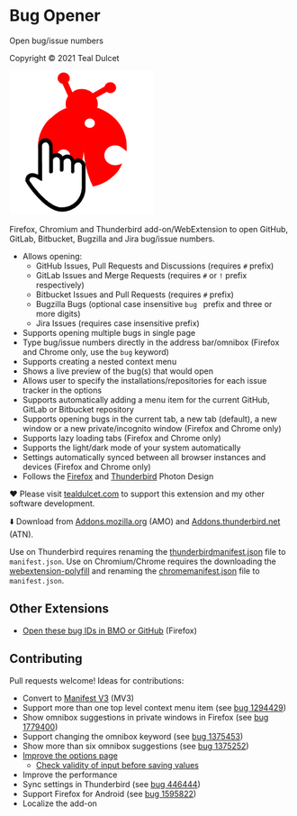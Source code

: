 # Bug Opener
Open bug/issue numbers

Copyright © 2021 Teal Dulcet

![](icons/logo.png)

Firefox, Chromium and Thunderbird add-on/WebExtension to open GitHub, GitLab, Bitbucket, Bugzilla and Jira bug/issue numbers.

* Allows opening:
	* GitHub Issues, Pull Requests and Discussions (requires `#` prefix)
	* GitLab Issues and Merge Requests (requires `#` or `!` prefix respectively)
	* Bitbucket Issues and Pull Requests (requires `#` prefix)
	* Bugzilla Bugs (optional case insensitive `bug ` prefix and three or more digits)
	* Jira Issues (requires case insensitive prefix)
* Supports opening multiple bugs in single page
* Type bug/issue numbers directly in the address bar/omnibox (Firefox and Chrome only, use the `bug` keyword)
* Supports creating a nested context menu
* Shows a live preview of the bug(s) that would open
* Allows user to specify the installations/repositories for each issue tracker in the options
* Supports automatically adding a menu item for the current GitHub, GitLab or Bitbucket repository
* Supports opening bugs in the current tab, a new tab (default), a new window or a new private/incognito window (Firefox and Chrome only)
* Supports lazy loading tabs (Firefox and Chrome only)
* Supports the light/dark mode of your system automatically
* Settings automatically synced between all browser instances and devices (Firefox and Chrome only)
* Follows the [Firefox](https://design.firefox.com/photon) and [Thunderbird](https://style.thunderbird.net/) Photon Design

❤️ Please visit [tealdulcet.com](https://www.tealdulcet.com/) to support this extension and my other software development.

⬇️ Download from [Addons.mozilla.org](https://addons.mozilla.org/firefox/addon/bug-opener/) (AMO) and [Addons.thunderbird.net](https://addons.thunderbird.net/thunderbird/addon/bug-opener/) (ATN).

Use on Thunderbird requires renaming the [thunderbirdmanifest.json](thunderbirdmanifest.json) file to `manifest.json`.
Use on Chromium/Chrome requires the downloading the [webextension-polyfill](https://github.com/mozilla/webextension-polyfill) and renaming the [chromemanifest.json](chromemanifest.json) file to `manifest.json`.

## Other Extensions

* [Open these bug IDs in BMO or GitHub](https://github.com/ddurst/bugme) (Firefox)

## Contributing

Pull requests welcome! Ideas for contributions:

* Convert to [Manifest V3](https://extensionworkshop.com/documentation/develop/manifest-v3-migration-guide/) (MV3)
* Support more than one top level context menu item (see [bug 1294429](https://bugzilla.mozilla.org/show_bug.cgi?id=1294429))
* Show omnibox suggestions in private windows in Firefox (see [bug 1779400](https://bugzilla.mozilla.org/show_bug.cgi?id=1779400))
* Support changing the omnibox keyword (see [bug 1375453](https://bugzilla.mozilla.org/show_bug.cgi?id=1375453))
* Show more than six omnibox suggestions (see [bug 1375252](https://bugzilla.mozilla.org/show_bug.cgi?id=1375252))
* [Improve the options page](https://github.com/TinyWebEx/AutomaticSettings/issues/15)
	* [Check validity of input before saving values](https://github.com/TinyWebEx/AutomaticSettings/issues/14)
* Improve the performance
* Sync settings in Thunderbird (see [bug 446444](https://bugzilla.mozilla.org/show_bug.cgi?id=446444))
* Support Firefox for Android (see [bug 1595822](https://bugzilla.mozilla.org/show_bug.cgi?id=1595822))
* Localize the add-on
